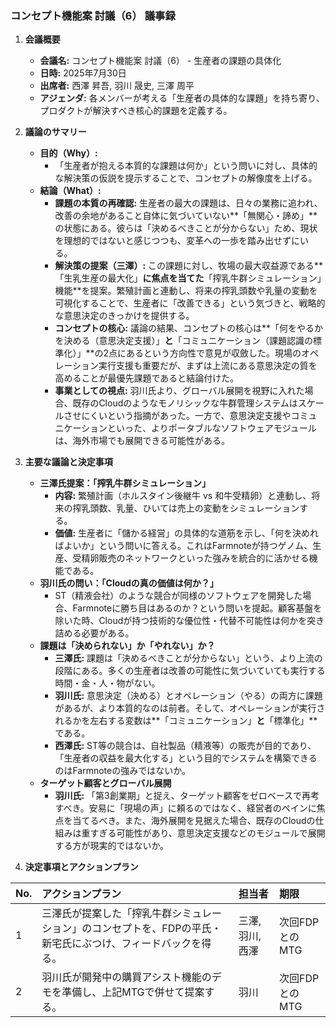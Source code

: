 ### **コンセプト機能案 討議（6） 議事録**

1.  **会議概要**
    *   **会議名:** コンセプト機能案 討議（6） - 生産者の課題の具体化
    *   **日時:** 2025年7月30日
    *   **出席者:** 西澤 昇吾, 羽川 晟史, 三澤 周平
    *   **アジェンダ:** 各メンバーが考える「生産者の具体的な課題」を持ち寄り、プロダクトが解決すべき核心的課題を定義する。

2.  **議論のサマリー**
    *   **目的（Why）:**
        *   「生産者が抱える本質的な課題は何か」という問いに対し、具体的な解決策の仮説を提示することで、コンセプトの解像度を上げる。
    *   **結論（What）:**
        *   **課題の本質の再確認:** 生産者の最大の課題は、日々の業務に追われ、改善の余地があること自体に気づいていない**「無関心・諦め」**の状態にある。彼らは「決めるべきことが分からない」ため、現状を理想的ではないと感じつつも、変革への一歩を踏み出せずにいる。
        *   **解決策の提案（三澤）:** この課題に対し、牧場の最大収益源である**「生乳生産の最大化」**に焦点を当てた**「搾乳牛群シミュレーション」機能**を提案。繁殖計画と連動し、将来の搾乳頭数や乳量の変動を可視化することで、生産者に「改善できる」という気づきと、戦略的な意思決定のきっかけを提供する。
        *   **コンセプトの核心:** 議論の結果、コンセプトの核心は**「何をやるかを決める（意思決定支援）」**と**「コミュニケーション（課題認識の標準化）」**の2点にあるという方向性で意見が収斂した。現場のオペレーション実行支援も重要だが、まずは上流にある意思決定の質を高めることが最優先課題であると結論付けた。
        *   **事業としての視点:** 羽川氏より、グローバル展開を視野に入れた場合、既存のCloudのようなモノリシックな牛群管理システムはスケールさせにくいという指摘があった。一方で、意思決定支援やコミュニケーションといった、よりポータブルなソフトウェアモジュールは、海外市場でも展開できる可能性がある。

3.  **主要な議論と決定事項**
    *   **三澤氏提案：「搾乳牛群シミュレーション」**
        *   **内容:** 繁殖計画（ホルスタイン後継牛 vs 和牛受精卵）と連動し、将来の搾乳頭数、乳量、ひいては売上の変動をシミュレーションする。
        *   **価値:** 生産者に「儲かる経営」の具体的な道筋を示し、「何を決めればよいか」という問いに答える。これはFarmnoteが持つゲノム、生産、受精卵販売のネットワークといった強みを統合的に活かせる機能である。
    *   **羽川氏の問い：「Cloudの真の価値は何か？」**
        *   ST（精液会社）のような競合が同様のソフトウェアを開発した場合、Farmnoteに勝ち目はあるのか？という問いを提起。顧客基盤を除いた時、Cloudが持つ技術的な優位性・代替不可能性は何かを突き詰める必要がある。
    *   **課題は「決められない」か「やれない」か？**
        *   **三澤氏:** 課題は「決めるべきことが分からない」という、より上流の段階にある。多くの生産者は改善の可能性に気づいていても実行する時間・金・人・物がない。
        *   **羽川氏:** 意思決定（決める）とオペレーション（やる）の両方に課題があるが、より本質的なのは前者。そして、オペレーションが実行されるかを左右する変数は**「コミュニケーション」**と**「標準化」**である。
        *   **西澤氏:** ST等の競合は、自社製品（精液等）の販売が目的であり、「生産者の収益を最大化する」という目的でシステムを構築できるのはFarmnoteの強みではないか。
    *   **ターゲット顧客とグローバル展開**
        *   **羽川氏:** 「第3創業期」と捉え、ターゲット顧客をゼロベースで再考すべき。安易に「現場の声」に頼るのではなく、経営者のペインに焦点を当てるべき。また、海外展開を見据えた場合、既存のCloudの仕組みは重すぎる可能性があり、意思決定支援などのモジュールで展開する方が現実的ではないか。

4.  **決定事項とアクションプラン**

| No. | アクションプラン | 担当者 | 期限 |
| :-- | :--- | :--- | :--- |
| 1 | 三澤氏が提案した「搾乳牛群シミュレーション」のコンセプトを、FDPの平氏・新宅氏にぶつけ、フィードバックを得る。 | 三澤, 羽川, 西澤 | 次回FDPとのMTG |
| 2 | 羽川氏が開発中の購買アシスト機能のデモを準備し、上記MTGで併せて提案する。 | 羽川 | 次回FDPとのMTG |

